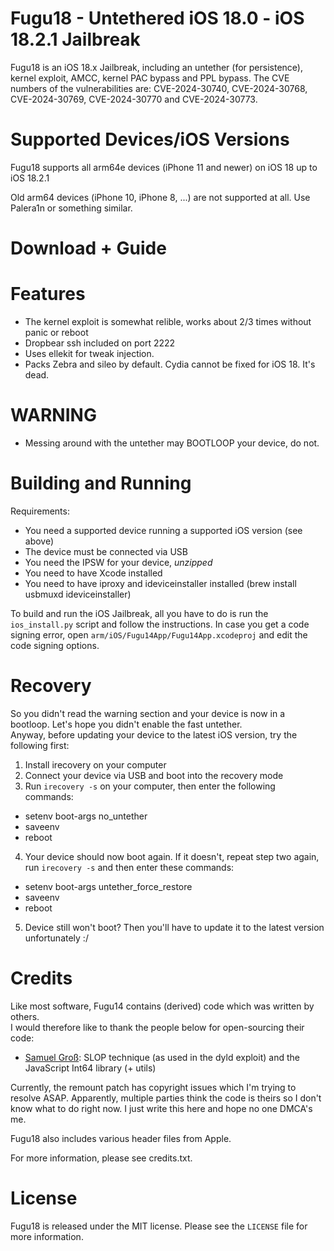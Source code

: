 # Fugu18 - Untethered iOS 18.0 - iOS 18.2.1 Jailbreak

Fugu18 is an iOS 18.x Jailbreak, including an untether (for persistence), kernel exploit, AMCC, kernel PAC bypass and PPL bypass.
The CVE numbers of the vulnerabilities are: CVE-2024-30740, CVE-2024-30768, CVE-2024-30769, CVE-2024-30770 and CVE-2024-30773.

# Supported Devices/iOS Versions

Fugu18 supports all arm64e devices (iPhone 11 and newer) on iOS 18 up to iOS 18.2.1  

Old arm64 devices (iPhone 10, iPhone 8, ...) are not supported at all. Use Palera1n or something similar.

# Download + Guide

# Features

- The kernel exploit is somewhat relible, works about 2/3 times without panic or reboot
- Dropbear ssh included on port 2222
- Uses ellekit for tweak injection.
- Packs Zebra and sileo by default. Cydia cannot be fixed for iOS 18. It's dead.

# WARNING

- Messing around with the untether may BOOTLOOP your device, do not.

# Building and Running

Requirements:
- You need a supported device running a supported iOS version (see above)
- The device must be connected via USB
- You need the IPSW for your device, *unzipped*
- You need to have Xcode installed
- You need to have iproxy and ideviceinstaller installed (brew install usbmuxd ideviceinstaller)

To build and run the iOS Jailbreak, all you have to do is run the `ios_install.py` script and follow the instructions.
In case you get a code signing error, open `arm/iOS/Fugu14App/Fugu14App.xcodeproj` and edit the code signing options.

# Recovery

So you didn't read the warning section and your device is now in a bootloop. Let's hope you didn't enable the fast untether.  
Anyway, before updating your device to the latest iOS version, try the following first:

1. Install irecovery on your computer
2. Connect your device via USB and boot into the recovery mode
3. Run `irecovery -s` on your computer, then enter the following commands:
- setenv boot-args no_untether
- saveenv
- reboot
4. Your device should now boot again. If it doesn't, repeat step two again, run `irecovery -s` and then enter these commands:
- setenv boot-args untether_force_restore
- saveenv
- reboot
5. Device still won't boot? Then you'll have to update it to the latest version unfortunately :/

# Credits

Like most software, Fugu14 contains (derived) code which was written by others.  
I would therefore like to thank the people below for open-sourcing their code:

- [Samuel Groß](https://twitter.com/5aelo): SLOP technique (as used in the dyld exploit) and the JavaScript Int64 library (+ utils)

Currently, the remount patch has copyright issues which I'm trying to resolve ASAP. Apparently, multiple parties think the code is theirs so I don't know what to do right now. I just write this here and hope no one DMCA's me.

Fugu18 also includes various header files from Apple.  

For more information, please see credits.txt.

# License

Fugu18 is released under the MIT license. Please see the `LICENSE` file for more information.
